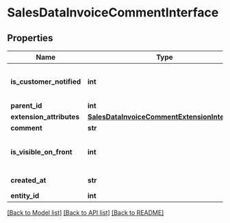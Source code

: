 # SalesDataInvoiceCommentInterface

## Properties
Name | Type | Description | Notes
------------ | ------------- | ------------- | -------------
**is_customer_notified** | **int** | Is-customer-notified flag value. | 
**parent_id** | **int** | Parent ID. | 
**extension_attributes** | [**SalesDataInvoiceCommentExtensionInterface**](SalesDataInvoiceCommentExtensionInterface.md) |  | [optional] 
**comment** | **str** | Comment. | 
**is_visible_on_front** | **int** | Is-visible-on-storefront flag value. | 
**created_at** | **str** | Created-at timestamp. | [optional] 
**entity_id** | **int** | Invoice ID. | [optional] 

[[Back to Model list]](../README.md#documentation-for-models) [[Back to API list]](../README.md#documentation-for-api-endpoints) [[Back to README]](../README.md)


